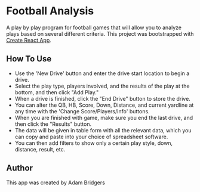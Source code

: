 # Football Analysis
A play by play program for football games that will allow you to analyze plays based on several different criteria. This project was bootstrapped with [Create React App](https://github.com/facebookincubator/create-react-app).
## How To Use
* Use the 'New Drive' button and enter the drive start location to begin a drive.
* Select the play type, players involved, and the results of the play at the bottom, and then click "Add Play."
* When a drive is finished, click the "End Drive" button to store the drive.
* You can alter the QB, HB, Score, Down, Distance, and current yardline at any time with the
'Change Score/Players/Info' buttons.
* When you are finished with game, make sure you end the last drive, and then click the "Results" button.
* The data will be given in table form with all the relevant data, which you can copy and paste into your choice of spreadsheet software.
* You can then add filters to show only a certain play style, down, distance, result, etc.
## Author
This app was created by Adam Bridgers  

